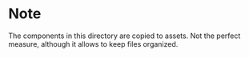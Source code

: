 # Note

The components in this directory are copied to assets.
Not the perfect measure, although it allows to keep files organized.